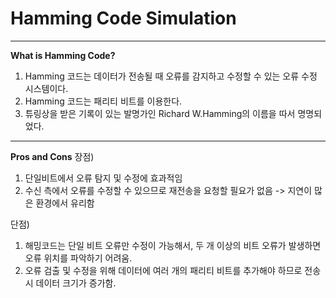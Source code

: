 # Hamming Code Simulation
------------------------------------------------------------
**What is Hamming Code?**
1) Hamming 코드는 데이터가 전송될 때 오류를 감지하고 수정할 수 있는 오류 수정 시스템이다.
2) Hamming 코드는 패리티 비트를 이용한다.
3) 튜링상을 받은 기록이 있는 발명가인 Richard W.Hamming의 이름을 따서 명명되었다.
------------------------------------------------------------
**Pros and Cons**
장점)
1. 단일비트에서 오류 탐지 및 수정에 효과적임
2. 수신 측에서 오류를 수정할 수 있으므로 재전송을 요청할 필요가 없음 -> 지연이 많은 환경에서 유리함

단점)
1. 해밍코드는 단일 비트 오류만 수정이 가능해서, 두 개 이상의 비트 오류가 발생하면 오류 위치를 파악하기 어려움.
2. 오류 검출 및 수정을 위해 데이터에 여러 개의 패리티 비트를 추가해야 하므로 전송시 데이터 크기가 증가함.

